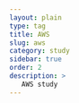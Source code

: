 ```yaml
---
layout: plain
type: tag
title: AWS
slug: aws
category: study
sidebar: true
order: 2
description: >
   AWS study
---
```

